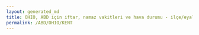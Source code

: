 ```yaml
---
layout: generated_md
title: OHIO, ABD için iftar, namaz vakitleri ve hava durumu - ilçe/eyalet seç
permalink: /ABD/OHIO/KENT
---
```


<script type="text/javascript">
  var country = ABD;
  var city = OHIO;
  var state = KENT;
  var lat = 72;
  var lon = 21;
</script>
